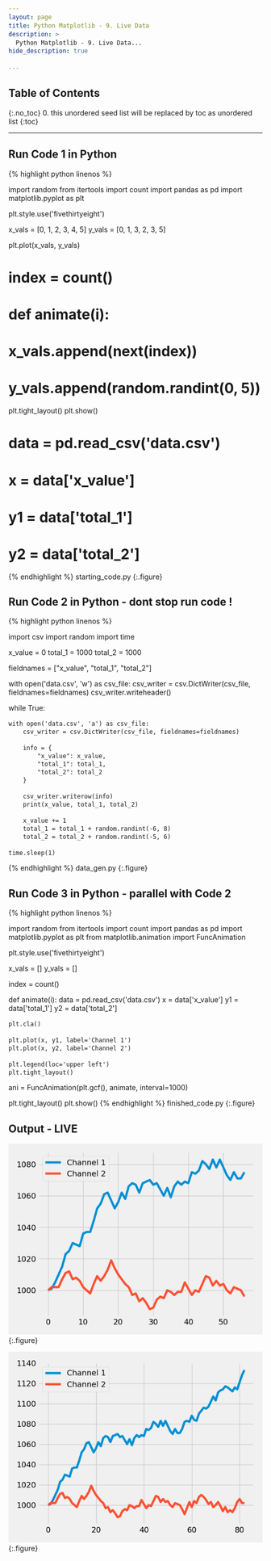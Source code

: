 ```yaml
---
layout: page
title: Python Matplotlib - 9. Live Data
description: >
  Python Matplotlib - 9. Live Data...
hide_description: true

---
```


## Table of Contents
{:.no_toc}
0. this unordered seed list will be replaced by toc as unordered list
{:toc}

---

##  Run Code 1 in Python

{% highlight python linenos %}

import random
from itertools import count
import pandas as pd
import matplotlib.pyplot as plt

plt.style.use('fivethirtyeight')

x_vals = [0, 1, 2, 3, 4, 5]
y_vals = [0, 1, 3, 2, 3, 5]

plt.plot(x_vals, y_vals)


# index = count()

# def animate(i):
#     x_vals.append(next(index))
#     y_vals.append(random.randint(0, 5))


plt.tight_layout()
plt.show()


# data = pd.read_csv('data.csv')
# x = data['x_value']
# y1 = data['total_1']
# y2 = data['total_2']
{% endhighlight %}
starting_code.py
{:.figure}


##  Run Code 2 in Python - dont stop run code !

{% highlight python linenos %}

import csv
import random
import time

x_value = 0
total_1 = 1000
total_2 = 1000

fieldnames = ["x_value", "total_1", "total_2"]


with open('data.csv', 'w') as csv_file:
    csv_writer = csv.DictWriter(csv_file, fieldnames=fieldnames)
    csv_writer.writeheader()

while True:

    with open('data.csv', 'a') as csv_file:
        csv_writer = csv.DictWriter(csv_file, fieldnames=fieldnames)

        info = {
            "x_value": x_value,
            "total_1": total_1,
            "total_2": total_2
        }

        csv_writer.writerow(info)
        print(x_value, total_1, total_2)

        x_value += 1
        total_1 = total_1 + random.randint(-6, 8)
        total_2 = total_2 + random.randint(-5, 6)

    time.sleep(1)
{% endhighlight %}
data_gen.py
{:.figure}

##  Run Code 3 in Python - parallel with Code 2

{% highlight python linenos %}

import random
from itertools import count
import pandas as pd
import matplotlib.pyplot as plt
from matplotlib.animation import FuncAnimation

plt.style.use('fivethirtyeight')

x_vals = []
y_vals = []

index = count()


def animate(i):
    data = pd.read_csv('data.csv')
    x = data['x_value']
    y1 = data['total_1']
    y2 = data['total_2']

    plt.cla()

    plt.plot(x, y1, label='Channel 1')
    plt.plot(x, y2, label='Channel 2')

    plt.legend(loc='upper left')
    plt.tight_layout()


ani = FuncAnimation(plt.gcf(), animate, interval=1000)

plt.tight_layout()
plt.show()
{% endhighlight %}
finished_code.py
{:.figure}


##  Output - LIVE

![](/courses/python-matplotlib/python-matplotlib-9-live-data-pic1.png)
{:.figure}

![](/courses/python-matplotlib/python-matplotlib-9-live-data-pic2.png)
{:.figure}

